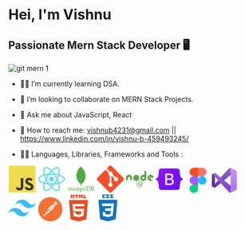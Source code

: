    # Hei, I'm Vishnu
 
   ## Passionate Mern Stack Developer 🖥️
   
![git mern 1](https://github.com/vishnuB13/vishnuB13/assets/134381812/b64df244-b919-4de2-87a0-3fff44e36957) 

- 👨‍🎓 I’m currently learning DSA.

  
- 👯 I’m looking to collaborate on MERN Stack Projects.

  
- 🥇 Ask me about JavaScript, React

  
- 📵 How to reach me: vishnub4231@gmail.com || https://www.linkedin.com/in/vishnu-b-459493245/

  
- 🙇‍♂ Languages, Libraries, Frameworks and Tools :
<div>
   <img src="https://github.com/devicons/devicon/blob/master/icons/javascript/javascript-original.svg" title="JavaScript" alt="JavaScript" width="55" height="55"/> 
   <img src="https://github.com/devicons/devicon/blob/master/icons/react/react-original.svg" title="React" alt="React" width="55" height="55"/> 
   <img src="https://github.com/devicons/devicon/blob/master/icons/mongodb/mongodb-plain-wordmark.svg" title="MongoDB" alt="MongoDB" width="55" height="55"/>  
   <img src="https://github.com/devicons/devicon/blob/master/icons/git/git-original.svg" title="Git" alt="Git" width="55" height="55"/> 
   <img src="https://github.com/devicons/devicon/blob/master/icons/nodejs/nodejs-plain-wordmark.svg" title="NodeJS" alt="NodeJS" width="55" height="55"/> 
   <img src="https://github.com/devicons/devicon/blob/master/icons/bootstrap/bootstrap-original.svg" title="Bootstrap" alt="Bootstrap" width="55" height="55"/> 
   <img src="https://github.com/devicons/devicon/blob/master/icons/figma/figma-original.svg" title="Figma" alt="Figma" width="50" height="50"/> 
   <img src="https://github.com/devicons/devicon/blob/master/icons/visualstudio/visualstudio-original.svg" title="VScode" alt="VScode" width="50" height="50"/> 
   <img src="https://github.com/devicons/devicon/blob/master/icons/tailwindcss/tailwindcss-original.svg" title="Tailwind" alt="Tailwind" width="55" height="55"/>  
   <img src="https://github.com/devicons/devicon/blob/master/icons/postman/postman-original.svg" title="Postman" alt="Postman" width="50" height="50"/>  
   <img src="https://github.com/devicons/devicon/blob/master/icons/html5/html5-plain-wordmark.svg" title="HTML" alt="HTML" width="55" height="55"/> 
   <img src="https://github.com/devicons/devicon/blob/master/icons/css3/css3-plain-wordmark.svg" title="CSS" alt="CSS" width="55" height="55"/> 


  
</div>
